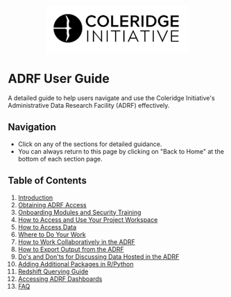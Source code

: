<p align="center">
    <img src="images/coleridge-logo.png" alt="Coleridge Logo">
</p>

# ADRF User Guide

A detailed guide to help users navigate and use the Coleridge Initiative's Administrative Data Research Facility (ADRF) effectively.

## Navigation
- Click on any of the sections for detailed guidance.
- You can always return to this page by clicking on "Back to Home" at the bottom of each section page.


## Table of Contents
1. [Introduction](01-intro.md)  
2. [Obtaining ADRF Access](02-access.md)  
3. [Onboarding Modules and Security Training](03-onboarding.md)
4. [How to Access and Use Your Project Workspace](04-access-and-use.md)
5. [How to Access Data](05-access-data.md)
6. [Where to Do Your Work](06-where-to-work.md)
7. [How to Work Collaboratively in the ADRF](07-collaborate.md)
8. [How to Export Output from the ADRF](08-export.md)
9. [Do's and Don'ts for Discussing Data Hosted in the ADRF](09-dos-and-donts.md)
10. [Adding Additional Packages in R/Python](10-packages.md)
11. [Redshift Querying Guide](11-querying-guide.md)
12. [Accessing ADRF Dashboards](12-dashboards.md) 
13. [FAQ](#faq)

